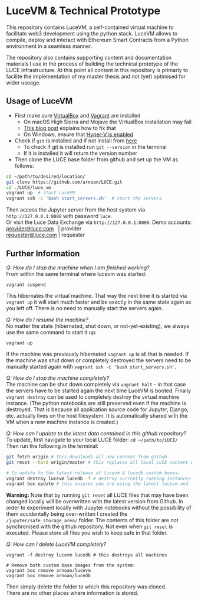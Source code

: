 # LuceVM & Technical Prototype

This repository contains LuceVM, a self-contained virtual machine to facilitate web3 development using the python stack. LuceVM allows to compile, deploy and interact with Ethereum Smart Contracts from a Python environment in a seamless manner.

The repository also contains supporting content and documentation materials I use in the process of building the technical prototype of the LUCE infrastructure. At this point all content in this repository is primarly to facilite the implementation of my master thesis and not (yet) optimised for wider useage.

## Usage of LuceVM

* First make sure [VirtualBox](https://www.virtualbox.org/) and [Vagrant](https://www.vagrantup.com/) are installed
  * On macOS High Sierra and Mojave the VirtualBox installation may fail
  * [This blog post](https://medium.com/@DMeechan/fixing-the-installation-failed-virtualbox-error-on-mac-high-sierra-7c421362b5b5) explains how to fix that
  * On Windows, ensure that [Hyper-V is enabled](https://www.vagrantup.com/docs/hyperv/)
* Check if `git` is installed and if not install from [here](https://git-scm.com)
  * To check if git is installed run `git --version` in the terminal 
  * If it is installed it will return the version number
* Then clone the LUCE base folder from github and set up the VM as follows:

```bash
cd ~/path/to/desired/location/
git clone https://github.com/arnoan/LUCE.git
cd ./LUCE/luce_vm 
vagrant up  # start LuceVM
vagrant ssh -c 'bash start_servers.sh' 	# start the servers
```
Then access the Jupyter server from the host system via `http://127.0.0.1:8888` with password `luce`.  
Or visit the Luce Data Exchange via `http://127.0.0.1:8000`.
Demo accounts:  
provider@luce.com &nbsp; | provider  
requester@luce.com  | requester  


## Further Information

*Q: How do I stop the machine when I am finished working?*   
From within the same terminal where lucevm was started:
```
vagrant suspend
```
This hibernates the virtual machine. That way the next time it is started via `vagrant up` it will start much faster and be exactly in the same state again as you left off. There is no need to manually start the servers again.

*Q: How do I resume the machine?*   
No matter the state (hibernated, shut down, or not-yet-existing), we always use the same command to start it up:
```
vagrant up
```
If the machine was previously hibernated `vagrant up` is all that is needed. If the machine was shut down or completely destroyed the servers need to be manually started again with `vagrant ssh -c 'bash start_servers.sh'`.

*Q: How do I stop the machine completely?*   
The machine can be shut down completely via `vagrant halt` - in that case the servers have to be started again the next time LuceVM is booted. Finally `vagrant destroy` can be used to completely destroy the virtual machine instance. (The python notebooks are still preserved even if the machine is destroyed. That is because all application source code for Jupyter, Django, etc. actually lives on the host filesystem. It is automatically shared with the VM when a new machine instance is created.)

*Q: How can I update to the latest data contained in this github repository?*  
To update, first navigate to your local LUCE folder: `cd ~/path/to/LUCE/`  
Then run the following in the terminal:  
```bash
git fetch origin # this downloads all new content from github
git reset --hard origin/master # this replaces all local LUCE content with the newest updates

# To update to the latest release of lucevm & lucedb custom boxes:
vagrant destroy lucevm lucedb -f # destroy currently running instances of boxes
vagrant box update # this ensures you are using the latest lucevm and lucedb boxes
```

**Warning:** Note that by running `git reset` all LUCE files that may have been changed locally will be overwritten with the latest version from Github. In order to experiment locally with Jupyter notebooks without the possibility of them accidentally being over-written I created the `/jupyter/safe_storage_area/` folder. The contents of this folder are not synchronised with the github repository. Not even when `git reset` is executed. Please store all files you wish to keep safe in that folder.

*Q: How can I delete LuceVM completely?*   
```
vagrant -f destroy lucevm lucedb # this destroys all machines

# Remove both custom base images from the system:
vagrant box remove arnoan/lucevm 
vagrant box remove arnoan/lucedb 
```
Then simply delete the folder to which this repository was cloned.  
There are no other places where information is stored.
